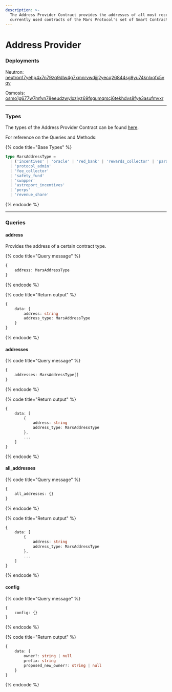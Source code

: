 ```yaml
---
description: >-
  The Address Provider Contract provides the addresses of all most recent and
  currently used contracts of the Mars Protocol's set of Smart Contracts.
---
```


# Address Provider

### Deployments

Neutron: [neutron17yehp4x7n79zq9dlw4g7xmnrvwdjjj2yecq26844sg8yu74knlxqfx5vqv](https://neutron.celat.one/neutron-1/contracts/neutron17yehp4x7n79zq9dlw4g7xmnrvwdjjj2yecq26844sg8yu74knlxqfx5vqv)

Osmosis: [osmo1g677w7mfvn78eeudzwylxzlyz69fsgumqrscj6tekhdvs8fye3asufmvxr](https://osmosis.celat.one/osmosis-1/contracts/osmo1g677w7mfvn78eeudzwylxzlyz69fsgumqrscj6tekhdvs8fye3asufmvxr)

***

### Types

The types of the Address Provider Contract can be found [here](https://github.com/mars-protocol/core-contracts/blob/master/scripts/types/generated/mars-address-provider/MarsAddressProvider.types.ts).

For reference on the Queries and Methods:

{% code title="Base Types" %}
```typescript
type MarsAddressType =
  | ('incentives' | 'oracle' | 'red_bank' | 'rewards_collector' | 'params' | 'credit_manager')
  | 'protocol_admin'
  | 'fee_collector'
  | 'safety_fund'
  | 'swapper'
  | 'astroport_incentives'
  | 'perps'
  | 'revenue_share'
```
{% endcode %}

***

### Queries

#### address

Provides the address of a certain contract type.

{% code title="Query message" %}
```typescript
{
    address: MarsAddressType
}
```
{% endcode %}

{% code title="Return output" %}
```typescript
{
    data: {
        address: string
        address_type: MarsAddressType
    }
}
```
{% endcode %}

#### addresses

{% code title="Query message" %}
```typescript
{
    addresses: MarsAddressType[]
}
```
{% endcode %}

{% code title="Return output" %}
```typescript
{
    data: [
        {
            address: string
            address_type: MarsAddressType
        },
        ...
    ]
}
```
{% endcode %}

#### all\_addresses

{% code title="Query message" %}
```typescript
{
    all_addresses: {}
}
```
{% endcode %}

{% code title="Return output" %}
```typescript
{
    data: [
        {
            address: string
            address_type: MarsAddressType
        },
        ...
    ]
}
```
{% endcode %}

#### config

{% code title="Query message" %}
```typescript
{
    config: {}
}
```
{% endcode %}

{% code title="Return output" %}
```typescript
{
    data: {
        owner?: string | null
        prefix: string
        proposed_new_owner?: string | null
    }
}
```
{% endcode %}

